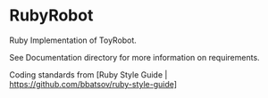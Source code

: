 RubyRobot
=========

Ruby Implementation of ToyRobot.

See Documentation directory for more information on requirements.

Coding standards from [Ruby Style Guide | https://github.com/bbatsov/ruby-style-guide]